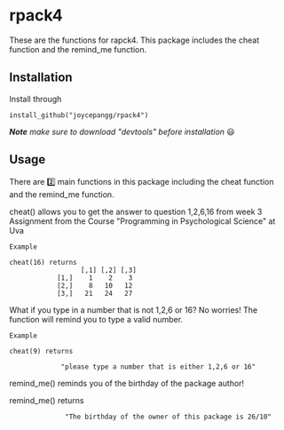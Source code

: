# rpack4
These are the functions for rapck4. This package includes the cheat function and the remind_me function. 

## Installation
Install through 

    install_github("joycepangg/rpack4")

***Note** make sure to download "devtools" before installation* :smiley:

## Usage
There are :two: main functions in this package including the cheat function and the remind_me function. 

cheat() allows you to get the answer to question 1,2,6,16 from week 3 Assignment from the Course "Programming in Psychological Science" at Uva
    
    Example 
    
    cheat(16) returns 
                      [,1] [,2] [,3]
                [1,]    1    2    3
                [2,]    8   10   12
                [3,]   21   24   27
What if you type in a number that is not 1,2,6 or 16? No worries! The function will remind you to type a valid number. 

    Example 
    
    cheat(9) returns 
    
                 "please type a number that is either 1,2,6 or 16"

remind_me() reminds you of the birthday of the package author!
 
 
 remind_me() returns 
 
                  "The birthday of the owner of this package is 26/10"
                     
